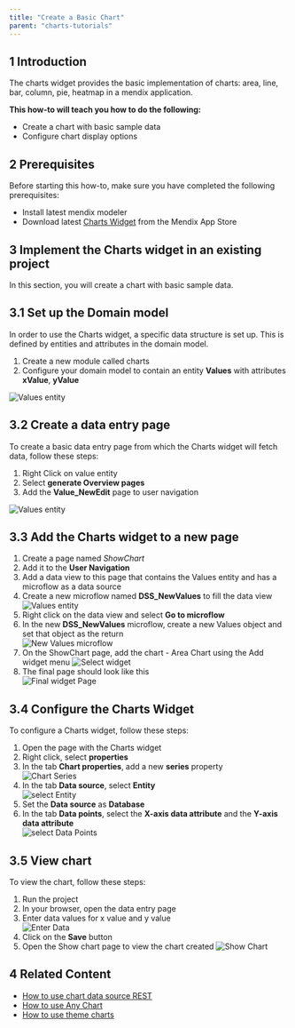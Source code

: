 ```yaml
---
title: "Create a Basic Chart"
parent: "charts-tutorials"
---
```


## 1 Introduction

The charts widget provides the basic implementation of charts: area, line, bar, column, pie, heatmap in a mendix application.

**This how-to will teach you how to do the following:**

* Create a chart with basic sample data
* Configure chart display options

## 2 Prerequisites

Before starting this how-to, make sure you have completed the following prerequisites:

* Install latest mendix modeler
* Download latest [Charts Widget](https://appstore.home.mendix.com/link/app/105695/) from the Mendix App Store

## 3 Implement the Charts widget in an existing project

In this section, you will create a chart with basic sample data.

## 3.1 Set up the Domain model

In order to use the Charts widget, a specific data structure is set up. This is defined by entities and attributes in the domain model.

1. Create a new module called charts
2. Configure your domain model to contain an entity **Values** with attributes **xValue**, **yValue**

![Values entity](attachments/charts/charts-entity.png)

## 3.2 Create a data entry page

To create a basic data entry page from which the Charts widget will fetch data, follow these steps:

1. Right Click on value entity
1. Select **generate Overview pages**
1. Add the **Value_NewEdit** page to user navigation

![Values entity](attachments/charts/charts-rest-generate-overview-pages.png)

## 3.3 Add the Charts widget to a new page

1. Create a page named *ShowChart*
1. Add it to the **User Navigation**
1. Add a data view to this page that contains the Values entity and has a microflow as a data source
1. Create a new microflow named **DSS_NewValues** to fill the data view  
![Values entity](attachments/charts/charts-create-new-value.png)
1. Right click on the data view and select **Go to microflow**
1. In the new **DSS_NewValues** microflow, create a new Values object and set that object as the return  
![New Values microflow](attachments/charts/charts-new-values-microflow.png)
1. On the ShowChart page, add the chart - Area Chart using the Add widget menu
![Select widget](attachments/charts/charts-select-chart.png)
1. The final page should look like this  
![Final widget Page](attachments/charts/charts-widget-page.png)

## 3.4 Configure the Charts Widget

To configure a Charts widget, follow these steps:

1. Open the page with the Charts widget
1. Right click, select **properties**
1. In the tab **Chart properties**, add a new **series** property  
![Chart Series](attachments/charts/charts-series.png)
2. In the tab **Data source**, select **Entity**  
![select Entity](attachments/charts/chart-add-entity.png)
3. Set the **Data source** as **Database**  
4. In the tab **Data points**, select the **X-axis data attribute** and the **Y-axis data attribute**  
![select Data Points](attachments/charts/charts-data-points.png)

## 3.5 View chart

To view the chart, follow these steps:

1. Run the project
1. In your browser, open the data entry page
1. Enter data values for x value and y value  
![Enter Data](attachments/charts/charts-front-end.png)  
1. Click on the **Save** button
3. Open the  Show chart page to view the chart created
![Show Chart](attachments/charts/charts-area-chart.png)

## 4 Related Content

* [How to use chart data source REST](charts-basic-rest)
* [How to use Any Chart](charts-any-usage)
* [How to use theme charts](charts-theme)
